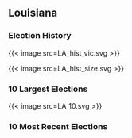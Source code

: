 ## Louisiana

### Election History
{{< image src=LA_hist_vic.svg >}}

{{< image src=LA_hist_size.svg >}}

### 10 Largest Elections
{{< image src=LA_10.svg >}}

### 10 Most Recent Elections

